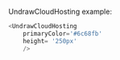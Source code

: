 UndrawCloudHosting example:
```js 
<UndrawCloudHosting
    primaryColor='#6c68fb'
    height= '250px'
    />
```